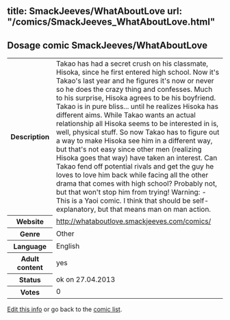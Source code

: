 title: SmackJeeves/WhatAboutLove
url: "/comics/SmackJeeves_WhatAboutLove.html"
---
Dosage comic SmackJeeves/WhatAboutLove
-----------------------------------------

<p id="msg"></p>
<script type="text/javascript">
if (window.location.search === '?edit_info_mail=sent_ok') {
  var elem = document.getElementById("msg");
  elem.innerHTML = 'Edited information sucessfully sent.';
  elem.className = 'ok';
}
</script>
<table class="comicinfo">
<tr>
<th>Description</th><td>Takao has had a secret crush on his classmate, Hisoka, since he first entered high school. Now it's Takao's last year and he figures it's now or never so he does the crazy thing and confesses. Much to his surprise, Hisoka agrees to be his boyfriend. Takao is in pure bliss... until he realizes Hisoka has different aims. While Takao wants an actual relationship all Hisoka seems to be interested in is, well, physical stuff. So now Takao has to figure out a way to make Hisoka see him in a different way, but that's not easy since other men (realizing Hisoka goes that way) have taken an interest. Can Takao fend off potential rivals and get the guy he loves to love him back while facing all the other drama that comes with high school? Probably not, but that won't stop him from trying! Warning: - This is a Yaoi comic. I think that should be self-explanatory, but that means man on man action.</td>
</tr>
<tr>
<th>Website</th><td><a href="http://whataboutlove.smackjeeves.com/comics/">http://whataboutlove.smackjeeves.com/comics/</a></td>
</tr>
<tr>
<th>Genre</th><td>Other</td>
</tr>
<tr>
<th>Language</th><td>English</td>
</tr>
<tr>
<th>Adult content</th><td>yes</td>
</tr>
<tr>
<th>Status</th><td>ok on 27.04.2013</td>
</tr>
<tr>
<th>Votes</th><td>0</td>
</tr>
</table>

[Edit this info](SmackJeeves_WhatAboutLove_edit.html) or go back to the [comic list](../comic-index.html).
